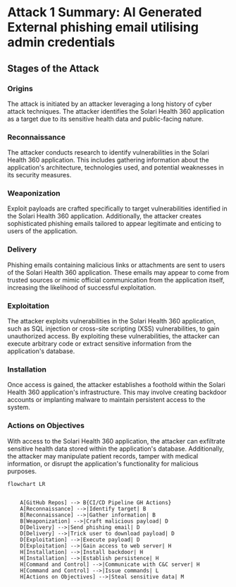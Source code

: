 # Attack 1 Summary: AI Generated External phishing email utilising admin credentials

## Stages of the Attack

### Origins
The attack is initiated by an attacker leveraging a long history of cyber attack techniques. The attacker identifies the Solari Health 360 application as a target due to its sensitive health data and public-facing nature.

### Reconnaissance
The attacker conducts research to identify vulnerabilities in the Solari Health 360 application. This includes gathering information about the application's architecture, technologies used, and potential weaknesses in its security measures.

### Weaponization
Exploit payloads are crafted specifically to target vulnerabilities identified in the Solari Health 360 application. Additionally, the attacker creates sophisticated phishing emails tailored to appear legitimate and enticing to users of the application.

### Delivery
Phishing emails containing malicious links or attachments are sent to users of the Solari Health 360 application. These emails may appear to come from trusted sources or mimic official communication from the application itself, increasing the likelihood of successful exploitation.

### Exploitation
The attacker exploits vulnerabilities in the Solari Health 360 application, such as SQL injection or cross-site scripting (XSS) vulnerabilities, to gain unauthorized access. By exploiting these vulnerabilities, the attacker can execute arbitrary code or extract sensitive information from the application's database.

### Installation
Once access is gained, the attacker establishes a foothold within the Solari Health 360 application's infrastructure. This may involve creating backdoor accounts or implanting malware to maintain persistent access to the system.

### Actions on Objectives
With access to the Solari Health 360 application, the attacker can exfiltrate sensitive health data stored within the application's database. Additionally, the attacker may manipulate patient records, tamper with medical information, or disrupt the application's functionality for malicious purposes.


```mermaid
flowchart LR


    A[GitHub Repos] --> B{CI/CD Pipeline GH Actions}
    A[Reconnaissance] -->|Identify target| B
    B[Reconnaissance] -->|Gather information| B
    B[Weaponization] -->|Craft malicious payload| D
    D[Delivery] -->|Send phishing email| D
    D[Delivery] -->|Trick user to download payload| D
    D[Exploitation] -->|Execute payload| D
    D[Exploitation] -->|Gain access to web server| H
    H[Installation] -->|Install backdoor| H
    H[Installation] -->|Establish persistence| H
    H[Command and Control] -->|Communicate with C&C server| H
    H[Command and Control] -->|Issue commands| L
    H[Actions on Objectives] -->|Steal sensitive data| M

